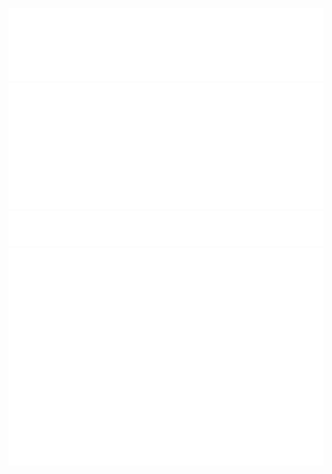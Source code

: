 ![Metrics](/metrics.profile.header.svg)
![Metrics](/metrics.profile.achievements.svg)
![Metrics](/metrics.plugin.languages.svg)
![Metrics](/metrics.plugin.activity.svg)
